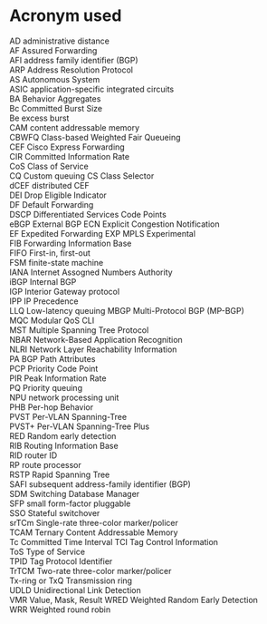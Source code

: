 # Acronym used
AD administrative distance  
AF Assured Forwarding  
AFI address family identifier (BGP)  
ARP Address Resolution Protocol  
AS Autonomous System  
ASIC application-specific integrated circuits  
BA Behavior Aggregates  
Bc Committed Burst Size  
Be excess burst  
CAM content addressable memory  
CBWFQ Class-based Weighted Fair Queueing  
CEF Cisco Express Forwarding  
CIR Committed Information Rate  
CoS Class of Service  
CQ Custom queuing
CS Class Selector  
dCEF distributed CEF  
DEI Drop Eligible Indicator  
DF Default Forwarding  
DSCP Differentiated Services Code Points  
eBGP External BGP
ECN Explicit Congestion Notification  
EF Expedited Forwarding 
EXP MPLS Experimental  
FIB Forwarding Information Base  
FIFO First-in, first-out  
FSM finite-state machine  
IANA Internet Assogned Numbers Authority  
iBGP Internal BGP  
IGP Interior Gateway protocol  
IPP IP Precedence  
LLQ Low-latency queuing
MBGP Multi-Protocol BGP (MP-BGP)  
MQC Modular QoS CLI   
MST Multiple Spanning Tree Protocol  
NBAR Network-Based Application Recognition  
NLRI Network Layer Reachability Information  
PA BGP Path Attributes  
PCP Priority Code Point  
PIR Peak Information Rate  
PQ Priority queuing  
NPU network processing unit  
PHB Per-hop Behavior  
PVST Per-VLAN Spanning-Tree  
PVST+ Per-VLAN Spanning-Tree Plus  
RED Random early detection  
RIB Routing Information Base  
RID router ID  
RP route processor  
RSTP Rapid Spanning Tree  
SAFI subsequent address-family identifier (BGP)  
SDM Switching Database Manager  
SFP small form-factor pluggable  
SSO Stateful switchover  
srTCm Single-rate three-color marker/policer  
TCAM Ternary Content Addressable Memory  
Tc Committed Time Interval
TCI Tag Control Information  
ToS Type of Service  
TPID Tag Protocol Identifier  
TrTCM Two-rate three-color marker/policer  
Tx-ring or TxQ Transmission ring  
UDLD Unidirectional Link Detection  
VMR Value, Mask, Result
WRED Weighted Random Early Detection  
WRR Weighted round robin  

